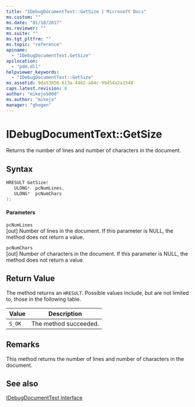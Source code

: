 ```yaml
---
title: "IDebugDocumentText::GetSize | Microsoft Docs"
ms.custom: ""
ms.date: "01/18/2017"
ms.reviewer: ""
ms.suite: ""
ms.tgt_pltfrm: ""
ms.topic: "reference"
apiname: 
  - "IDebugDocumentText.GetSize"
apilocation: 
  - "pdm.dll"
helpviewer_keywords: 
  - "IDebugDocumentText::GetSize"
ms.assetid: 9da53856-613a-44b2-a84c-99454a2a1548
caps.latest.revision: 8
author: "mikejo5000"
ms.author: "mikejo"
manager: "ghogen"
---
```

# IDebugDocumentText::GetSize
Returns the number of lines and number of characters in the document.  
  
## Syntax  
  
```cpp
HRESULT GetSize(  
   ULONG*  pcNumLines,  
   ULONG*  pcNumChars  
);  
```  
  
#### Parameters  
 `pcNumLines`  
 [out] Number of lines in the document. If this parameter is NULL, the method does not return a value.  
  
 `pcNumChars`  
 [out] Number of characters in the document. If this parameter is NULL, the method does not return a value.  
  
## Return Value  
 The method returns an `HRESULT`. Possible values include, but are not limited to, those in the following table.  
  
|Value|Description|  
|-----------|-----------------|  
|`S_OK`|The method succeeded.|  
  
## Remarks  
 This method returns the number of lines and number of characters in the document.  
  
## See also  
 [IDebugDocumentText Interface](../../winscript/reference/idebugdocumenttext-interface.md)